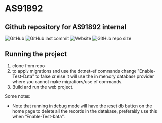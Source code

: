 # AS91892
## Github repository for AS91892 internal
![GitHub](https://img.shields.io/github/license/ac111897/AS91892)
![GitHub last commit](https://img.shields.io/github/last-commit/ac111897/AS91892)
![Website](https://img.shields.io/website?down_color=red&label=website-docs&up_message=online%21&url=https%3A%2F%2FAS91892-docs.ac111897.repl.co)
![GitHub repo size](https://img.shields.io/github/repo-size/ac111897/AS91892)

## Running the project
1. clone from repo
2. to apply migrations and use the dotnet-ef commands change "Enable-Test-Data" to false or else it will use the in memory database provider where you cannot make migrations/use ef commands.
3. Build and run the web project.

Some notes:
- Note that running in debug mode will have the reset db button on the home page to delete all the records in the database, preferably use this when "Enable-Test-Data".
